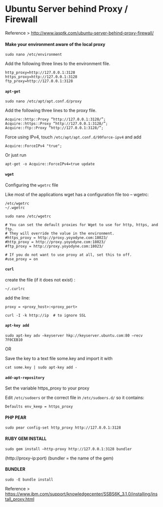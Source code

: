 # Ubuntu Server behind Proxy / Firewall

Reference > http://www.iasptk.com/ubuntu-server-behind-proxy-firewall/

#### Make your environment aware of the local proxy

```
sudo nano /etc/environment
```

Add the following three lines to the environment file.

```
http_proxy=http://127.0.0.1:3128
https_proxy=http://127.0.0.1:3128
ftp_proxy=http://127.0.0.1:3128
```

#### ```apt-get```

```
sudo nano /etc/apt/apt.conf.d/proxy
```

Add the following three lines to the proxy file.

```
Acquire::http::Proxy “http://127.0.0.1:3128/”;
Acquire::https::Proxy “http://127.0.0.1:3128/”;
Acquire::ftp::Proxy “http://127.0.0.1:3128/”;
```

Force using IPv4, touch ```/etc/apt/apt.conf.d/99force-ipv4``` and add

```
Acquire::ForceIPv4 "true";
```

Or just run

```
apt-get -o Acquire::ForceIPv4=true update
```

#### ```wget```

Configuring the ```wgetrc``` file

Like most of the applications wget has a configuration file too – wgetrc:

```
/etc/wgetrc
~/.wgetrc
```

```
sudo nano /etc/wgetrc

# You can set the default proxies for Wget to use for http, https, and ftp.
# They will override the value in the environment.
#https_proxy = http://proxy.yoyodyne.com:18023/
#http_proxy = http://proxy.yoyodyne.com:18023/
#ftp_proxy = http://proxy.yoyodyne.com:18023/

# If you do not want to use proxy at all, set this to off.
#use_proxy = on
```

#### ```curl```

create the file (if it does not exist) :

```
~/.curlrc
```

add the line:

```
proxy = <proxy_host>:<proxy_port>
```

```
curl -I -k http://ip  # to ignore SSL
```

#### ```apt-key add```

```
sudo apt-key adv –keyserver hkp://keyserver.ubuntu.com:80 –recv 7F0CEB10
```

OR

Save the key to a text file some.key and import it with

```
cat some.key | sudo apt-key add -
```

#### ```add-apt-repository```

Set the variable https_proxy to your proxy

Edit ```/etc/sudoers``` or the correct file in ```/etc/sudoers.d/``` so it contains:


```
Defaults env_keep = https_proxy
```

#### PHP PEAR

```
sudo pear config-set http_proxy http://127.0.0.1:3128
```

#### RUBY GEM INSTALL

```
sudo gem install –http-proxy http://127.0.0.1:3128 bundler
```

(http://proxy-ip:port) (bundler = the name of the gem)

#### BUNDLER

```
sudo -E bundle install
```

Reference > https://www.ibm.com/support/knowledgecenter/SSBS6K_3.1.0/installing/install_proxy.html
